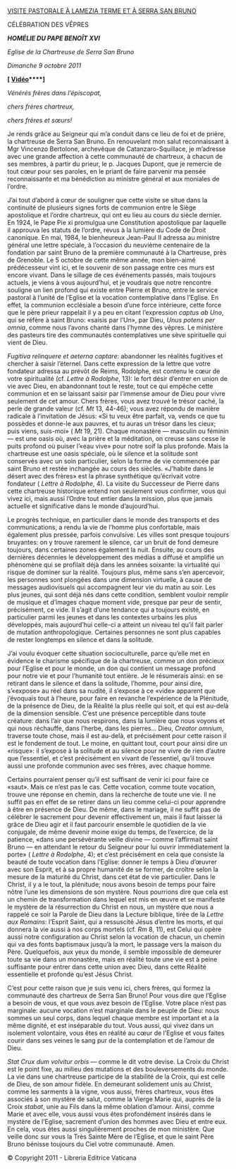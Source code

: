 [VISITE PASTORALE À LAMEZIA TERME ET À SERRA SAN BRUNO](/content/benedict-xvi/it/travels/2011/index_lamezia-terme.html)

CÉLÉBRATION DES VÊPRES

***HOMÉLIE DU PAPE BENOÎT XVI***

*Eglise de la Chartreuse de Serra San Bruno*

*Dimanche 9 octobre 2011*

**\[ [Vidéo](http://player.rv.va/vaticanplayer.asp?language=it&tic=VA_WWUNB9E5)****\]**

*Vénérés frères dans l’épiscopat,*

*chers frères chartreux,*

*chers frères et sœurs!*

Je rends grâce au Seigneur qui m’a conduit dans ce lieu de foi et de prière, la chartreuse de Serra San Bruno. En renouvelant mon salut reconnaissant à Mgr Vincenzo Bertolone, archevêque de Catanzaro-Squillace, je m’adresse avec une grande affection à cette communauté de chartreux, à chacun de ses membres, à partir du prieur, le p. Jacques Dupont, que je remercie de tout cœur pour ses paroles, en le priant de faire parvenir ma pensée reconnaissante et ma bénédiction au ministre général et aux moniales de l’ordre.

J’ai tout d’abord à cœur de souligner que cette visite se situe dans la continuité de plusieurs signes forts de communion entre le Siège apostolique et l’ordre chartreux, qui ont eu lieu au cours du siècle dernier. En 1924, le Pape Pie xi promulgua une Constitution apostolique par laquelle il approuva les statuts de l’ordre, revus à la lumière du Code de Droit canonique. En mai, 1984, le bienheureux Jean-Paul II adressa au ministre général une lettre spéciale, à l’occasion du neuvième centenaire de la fondation par saint Bruno de la première communauté à la Chartreuse, près de Grenoble. Le 5 octobre de cette même année, mon bien-aimé prédécesseur vint ici, et le souvenir de son passage entre ces murs est encore vivant. Dans le sillage de ces événements passés, mais toujours actuels, je viens à vous aujourd’hui, et je voudrais que notre rencontre souligne un lien profond qui existe entre Pierre et Bruno, entre le service pastoral à l’unité de l’Eglise et la vocation contemplative dans l’Eglise. En effet, la communion ecclésiale a besoin d’une force intérieure, cette force que le père prieur rappelait il y a peu en citant l’expression *captus ab Uno*, qui se réfère à saint Bruno: «saisis par l’Un», par Dieu, *Unus potens per omnia*, comme nous l’avons chanté dans l’hymne des vêpres. Le ministère des pasteurs tire des communautés contemplatives une sève spirituelle qui vient de Dieu.

*Fugitiva relinquere et aeterna captare*: abandonner les réalités fugitives et chercher à saisir l’éternel. Dans cette expression de la lettre que votre fondateur adressa au prévôt de Reims, Rodolphe, est contenu le cœur de votre spiritualité (cf. *Lettre à Rodolphe*, 13): le fort désir d’entrer en union de vie avec Dieu, en abandonnant tout le reste, tout ce qui empêche cette communion et en se laissant saisir par l’immense amour de Dieu pour vivre seulement de cet amour. Chers frères, vous avez trouvé le trésor caché, la perle de grande valeur (cf. *Mt* 13, 44-46); vous avez répondu de manière radicale à l’invitation de Jésus: «Si tu veux être parfait, va, vends ce que tu possèdes et donne-le aux pauvres, et tu auras un trésor dans les cieux; puis viens, suis-moi» ( *Mt* 19, 21). Chaque monastère — masculin ou féminin — est une oasis où, avec la prière et la méditation, on creuse sans cesse le puits profond où puiser l’«eau vive» pour notre soif la plus profonde. Mais la chartreuse est une oasis spéciale, où le silence et la solitude sont conservés avec un soin particulier, selon la forme de vie commencée par saint Bruno et restée inchangée au cours des siècles. «J’habite dans le désert avec des frères» est la phrase synthétique qu’écrivait votre fondateur ( *Lettre à Rodolphe*, 4). La visite du Successeur de Pierre dans cette chartreuse historique entend non seulement vous confirmer, vous qui vivez ici, mais aussi l’Ordre tout entier dans la mission, plus que jamais actuelle et significative dans le monde d’aujourd’hui.

Le progrès technique, en particulier dans le monde des transports et des communications, a rendu la vie de l’homme plus confortable, mais également plus pressée, parfois convulsive. Les villes sont presque toujours bruyantes: on y trouve rarement le silence, car un bruit de fond demeure toujours, dans certaines zones également la nuit. Ensuite, au cours des dernières décennies le développement des médias a diffusé et amplifié un phénomène qui se profilait déjà dans les années soixante: la virtualité qui risque de dominer sur la réalité. Toujours plus, même sans s’en apercevoir, les personnes sont plongées dans une dimension virtuelle, à cause de messages audiovisuels qui accompagnent leur vie du matin au soir. Les plus jeunes, qui sont déjà nés dans cette condition, semblent vouloir remplir de musique et d’images chaque moment vide, presque par peur de sentir, précisément, ce vide. Il s’agit d’une tendance qui a toujours existé, en particulier parmi les jeunes et dans les contextes urbains les plus développés, mais aujourd’hui celle-ci a atteint un niveau tel qu’il fait parler de mutation anthropologique. Certaines personnes ne sont plus capables de rester longtemps en silence et dans la solitude.

J’ai voulu évoquer cette situation socioculturelle, parce qu’elle met en évidence le charisme spécifique de la chartreuse, comme un don précieux pour l’Eglise et pour le monde, un don qui contient un message profond pour notre vie et pour l’humanité tout entière. Je le résumerais ainsi: en se retirant dans le silence et dans la solitude, l’homme, pour ainsi dire, s’«expose» au réel dans sa nudité, il s’expose à ce «vide» apparent que j’évoquais tout à l’heure, pour faire en revanche l’expérience de la Plénitude, de la présence de Dieu, de la Réalité la plus réelle qui soit, et qui est au-delà de la dimension sensible. C’est une présence perceptible dans toute créature: dans l’air que nous respirons, dans la lumière que nous voyons et qui nous réchauffe, dans l’herbe, dans les pierres... Dieu, *Creator omnium*, traverse toute chose, mais il est au-delà, et précisément pour cette raison il est le fondement de tout. Le moine, en quittant tout, court pour ainsi dire un «risque»: il s’expose à la solitude et au silence pour ne vivre de rien d’autre que l’essentiel, et c’est précisément en vivant de l’essentiel, qu’il trouve aussi une profonde communion avec ses frères, avec chaque homme.

Certains pourraient penser qu’il est suffisant de venir ici pour faire ce «saut». Mais ce n’est pas le cas. Cette vocation, comme toute vocation, trouve une réponse en chemin, dans la recherche de toute une vie. Il ne suffit pas en effet de se retirer dans un lieu comme celui-ci pour apprendre à être en présence de Dieu. De même, dans le mariage, il ne suffit pas de célébrer le sacrement pour devenir effectivement un, mais il faut laisser la grâce de Dieu agir et il faut parcourir ensemble le quotidien de la vie conjugale, de même devenir moine exige du temps, de l’exercice, de la patience, «dans une persévérante veille divine — comme l’affirmait saint Bruno — en attendant le retour du Seigneur pour lui ouvrir immédiatement la porte» ( *Lettre à Rodolphe*, 4); et c’est précisément en cela que consiste la beauté de toute vocation dans l’Eglise: donner le temps à Dieu d’œuvrer avec son Esprit, et à sa propre humanité de se former, de croître selon la mesure de la maturité du Christ, dans cet état de vie particulier. Dans le Christ, il y a le tout, la plénitude; nous avons besoin de temps pour faire nôtre l’une les dimensions de son mystère. Nous pourrions dire que cela est un chemin de transformation dans lequel est mis en œuvre et se manifeste le mystère de la résurrection du Christ en nous, un mystère que nous a rappelé ce soir la Parole de Dieu dans la Lecture biblique, tirée de la *Lettre aux Romains*: l’Esprit Saint, qui a ressuscité Jésus d’entre les morts, et qui donnera la vie aussi à nos corps mortels (cf. *Rm* 8, 11), est Celui qui opère aussi notre configuration au Christ selon la vocation de chacun, un chemin qui va des fonts baptismaux jusqu’à la mort, le passage vers la maison du Père. Quelquefois, aux yeux du monde, il semble impossible de demeurer toute sa vie dans un monastère, mais en réalité toute une vie est à peine suffisante pour entrer dans cette union avec Dieu, dans cette Réalité essentielle et profonde qu’est Jésus Christ.

C’est pour cette raison que je suis venu ici, chers frères, qui formez la communauté des chartreux de Serra San Bruno! Pour vous dire que l’Eglise a besoin de vous, et que vous avez besoin de l’Eglise. Votre place n’est pas marginale: aucune vocation n’est marginale dans le peuple de Dieu: nous sommes un seul corps, dans lequel chaque membre est important et a la même dignité, et est inséparable du tout. Vous aussi, qui vivez dans un isolement volontaire, vous êtes en réalité au cœur de l’Eglise et vous faites courir dans ses veines le sang pur de la contemplation et de l’amour de Dieu.

*Stat Crux dum volvitur orbis* — comme le dit votre devise. La Croix du Christ est le point fixe, au milieu des mutations et des bouleversements du monde. La vie dans une chartreuse participe de la stabilité de la Croix, qui est celle de Dieu, de son amour fidèle. En demeurant solidement unis au Christ, comme les sarments à la vigne, vous aussi, frères chartreux, vous êtes associés à son mystère de salut, comme la Vierge Marie qui, auprès de la Croix *stabat*, unie au Fils dans la même oblation d’amour. Ainsi, comme Marie et avec elle, vous aussi vous êtes profondément insérés dans le mystère de l’Eglise, sacrement d’union des hommes avec Dieu et entre eux. En cela, vous êtes aussi singulièrement proches de mon ministère. Que veille donc sur vous la Très Sainte Mère de l’Eglise, et que le saint Père Bruno bénisse toujours du Ciel votre communauté. Amen.

© Copyright 2011 - Libreria Editrice Vaticana